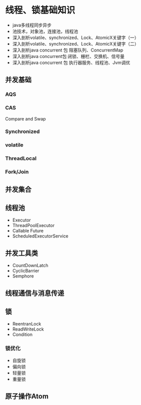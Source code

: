 # 线程、锁基础知识

- java多线程同步异步
- 池技术，对象池，连接池，线程池
- 深入剖析volatile、synchronized、Lock、AtomicX关键字（一）
- 深入剖析volatile、synchronized、Lock、AtomicX关键字（二）
- 深入剖析java concurrent 包 阻塞队列、ConcurrentMap
- 深入剖析java concurrent包 闭锁、栅栏、交换机、信号量
- 深入剖析java concurrent 包 执行器服务、线程池、Jvm调优

## 并发基础

### AQS

### CAS
Compare and Swap

### Synchronized

### volatile

### ThreadLocal

### Fork/Join

## 并发集合

## 线程池

- Executor
- ThreadPoolExecutor
- Callable Future
- ScheduledExecutorService

## 并发工具类

- CountDownLatch
- CyclicBarrier
- Semphore

## 线程通信与消息传递

## 锁

- ReentranLock
- ReadWriteLock
- Condition

### 锁优化

- 自旋锁
- 偏向锁
- 轻量锁
- 重量锁

## 原子操作Atom